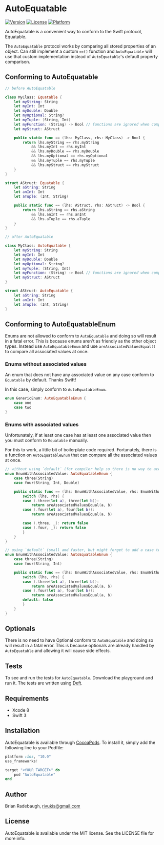 # AutoEquatable

[![Version](https://img.shields.io/cocoapods/v/AutoEquatable.svg?style=flat)](http://cocoapods.org/pods/AutoEquatable)
[![License](https://img.shields.io/cocoapods/l/AutoEquatable.svg?style=flat)](http://cocoapods.org/pods/AutoEquatable)
[![Platform](https://img.shields.io/cocoapods/p/AutoEquatable.svg?style=flat)](http://cocoapods.org/pods/AutoEquatable)

AutoEquatable is a convenient way to conform to the Swift protocol, Equatable.

The `AutoEquatable` protocol works by comparing all stored properties of an object. Can still implement a custom `==()` function and `AutoEquatable` will use that custom implementation instead of `AutoEquatable`'s default property comparison.

## Conforming to AutoEquatable

```swift
// before AutoEquatable

class MyClass: Equatable {
    let myString: String
    let myInt: Int
    let myDouble: Double
    let myOptional: String?
    let myTuple: (String, Int)
    let myFunction: (String) -> Bool // functions are ignored when comparing objects
    let myStruct: AStruct

    public static func == (lhs: MyClass, rhs: MyClass) -> Bool {
        return lhs.myString == rhs.myString
            && lhs.myInt == rhs.myInt
            && lhs.myDouble == rhs.myDouble
            && lhs.myOptional == rhs.myOptional
            && lhs.myTuple == rhs.myTuple
            && lhs.myStruct == rhs.myStruct
    }
}

struct AStruct: Equatable {
    let aString: String
    let anInt: Int
    let aTuple: (Int, String)

    public static func == (lhs: AStruct, rhs: AStruct) -> Bool {
        return lhs.aString == rhs.aString
            && lhs.anInt == rhs.anInt
            && lhs.aTuple == rhs.aTuple
    }
}

// after AutoEquatable

class MyClass: AutoEquatable {
    let myString: String
    let myInt: Int
    let myDouble: Double
    let myOptional: String?
    let myTuple: (String, Int)
    let myFunction: (String) -> Bool // functions are ignored when comparing objects
    let myStruct: AStruct
}

struct AStruct: AutoEquatable {
    let aString: String
    let anInt: Int
    let aTuple: (Int, String)
}
```

## Conforming to AutoEquatableEnum

Enums are not allowed to conform to `AutoEquatable` and doing so will result in a fatal error. This is because enums aren't as friendly as the other object types. Instead use `AutoEquatableEnum` and use `areAssociatedValuesEqual()` to compare all associated values at once.

### Enums without associated values

An enum that does not have any associated value on any case conform to `Equatable` by default. Thanks Swift!

In this case, simply conform to `AutoEquatableEnum`.

```swift
enum GenericEnum: AutoEquatableEnum {
    case one
    case two
}
```

### Enums with associated values

Unfortunately, if at least one case has at least one associated value then you must conform to `Equatable` manually.

For this to work, a little bit of boilerplate code required. Fortunately, there is a function on `AutoEquatableEnum` that can compare all the associated values at once.

```swift
// without using `default` (for compiler help so there is no way to accidentally leave out a case out of the switch statement)
enum EnumWithAssociatedValue: AutoEquatableEnum {
    case three(String)
    case four(String, Int, Double)

    public static func == (lhs: EnumWithAssociatedValue, rhs: EnumWithAssociatedValue) -> Bool {
        switch (lhs, rhs) {
        case (.three(let a), three(let b)):
            return areAssociatedValuesEqual(a, b)
        case (.four(let a), four(let b)):
            return areAssociatedValuesEqual(a, b)

        case (.three, _): return false
        case (.four, _): return false
        }
    }
}

// using `default` (small and faster, but might forget to add a case to the switch statement)
enum EnumWithAssociatedValue: AutoEquatableEnum {
    case three(String)
    case four(String, Int)

    public static func == (lhs: EnumWithAssociatedValue, rhs: EnumWithAssociatedValue) -> Bool {
        switch (lhs, rhs) {
        case (.three(let a), three(let b)):
            return areAssociatedValuesEqual(a, b)
        case (.four(let a), four(let b)):
            return areAssociatedValuesEqual(a, b)
        default: false
        }
    }
}
```

## Optionals

There is no need to have Optional conform to `AutoEquatable` and doing so will result in a fatal error. This is because optionals are already handled by `AutoEquatable` and allowing it will cause side effects.

## Tests

To see and run the tests for `AutoEquatable`. Download the playground and run it. The tests are written using [Deft](https://github.com/Rivukis/Deft).

## Requirements

* Xcode 8
* Swift 3

## Installation

AutoEquatable is available through [CocoaPods](http://cocoapods.org). To install
it, simply add the following line to your Podfile:

```ruby
platform :ios, "10.0"
use_frameworks!

target "<YOUR_TARGET>" do
    pod "AutoEquatable"
end
```

## Author

Brian Radebaugh, rivukis@gmail.com

## License

AutoEquatable is available under the MIT license. See the LICENSE file for more info.
